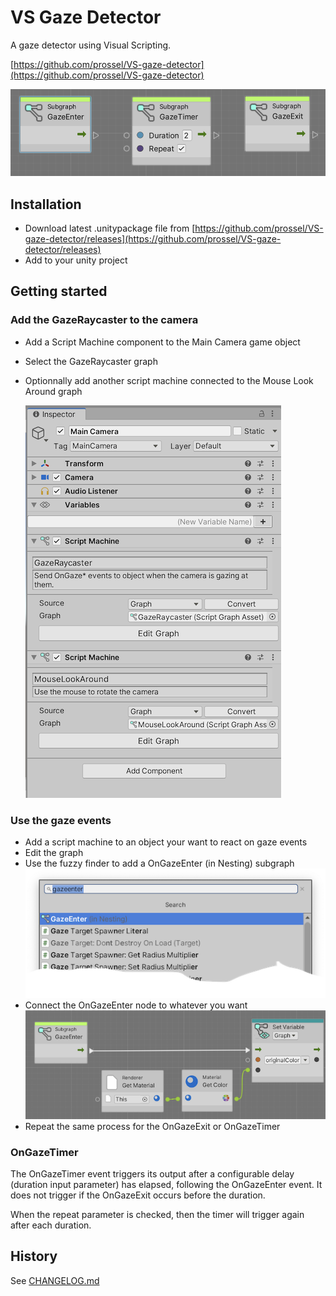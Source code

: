 # VS Gaze Detector

A gaze detector using Visual Scripting.

[https://github.com/prossel/VS-gaze-detector](https://github.com/prossel/VS-gaze-detector)

![screenshot](Screenshots/GazeEvents.png)

## Installation

* Download latest .unitypackage file from [https://github.com/prossel/VS-gaze-detector/releases](https://github.com/prossel/VS-gaze-detector/releases)
* Add to your unity project

## Getting started

### Add the GazeRaycaster to the camera

* Add a Script Machine component to the Main Camera game object
* Select the GazeRaycaster graph
* Optionnally add another script machine connected to the Mouse Look Around graph

  ![Camera setup](Screenshots/CameraGazeRaycaster.png)

### Use the gaze events

* Add a script machine to an object your want to react on gaze events
* Edit the graph
* Use the fuzzy finder to add a OnGazeEnter (in Nesting) subgraph
  ![Add OnGazeEnter](Screenshots/FuzzyAddGazeEnter.png)
* Connect the OnGazeEnter node to whatever you want
  ![Add OnGazeEnter](Screenshots/GazeEnter.png)
* Repeat the same process for the OnGazeExit or OnGazeTimer

### OnGazeTimer

The OnGazeTimer event triggers its output after a configurable delay (duration input parameter) has elapsed, following the OnGazeEnter event. It does not trigger if the OnGazeExit occurs before the duration.

When the repeat parameter is checked, then the timer will trigger again after each duration.

## History

See [CHANGELOG.md](CHANGELOG.md)
